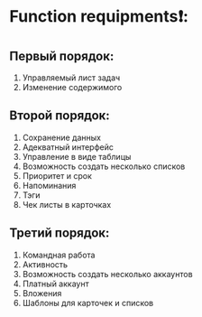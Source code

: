 # Function requipments❗:
## Первый порядок:
1) Управляемый лист задач
2) Изменение содержимого
## Второй порядок:
1) Сохранение данных
2) Адекватный интерфейс
3) Управление в виде таблицы
4) Возможность создать несколько списков
5) Приоритет и срок
6) Напоминания
7) Тэги
8) Чек листы в карточках
## Третий порядок:
1) Командная работа
2) Активность
3) Возможность создать несколько аккаунтов
4) Платный аккаунт
5) Вложения
6) Шаблоны для карточек и списков